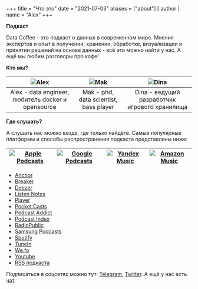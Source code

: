 +++
title = "Что это"
date = "2021-07-03"
aliases = ["about"]
[ author ]
  name = "Alex"
+++

**Подкаст**

Data Coffee - это подкаст о данных в современном мире. Мнения экспертов и опыт в получении, хранении, обработке, визуализации и принятии решений на основе данных - всё это можно найти у нас. А ещё мы любим разговоры про кофе!

**Кто мы?**

| ![Alex](/we/alex.jpg) | ![Mak](/we/mak.png) | ![Dina](/we/dina.jpg) |
|:---:|:---:|:---:|
| Alex - data engineer, любитель docker и opensource | Mak - phd, data scientist, bass player | Dina - ведущий разработчик игрового хранилища |

**Где слушать?**

А слушать нас можно везде, где только найдёте. Самые популярные платформы и способы распространения подкаста представлены ниже:

| [![Apple Podcasts](/Apple.png)](https://podcasts.apple.com/podcast/data-coffee/id1575312052) | [![Google Podcasts](/Google.png)](https://www.google.com/podcasts?feed=aHR0cHM6Ly9hbmNob3IuZm0vcy81YmRlMmM1OC9wb2RjYXN0L3Jzcw==) | [![Yandex Music](/Yandex.png)](https://music.yandex.ru/album/16320870) | [![Amazon Music](/Amazon.png)](https://music.amazon.com/podcasts/4828fab0-b658-4eff-a04a-9dc6aa19f5f6/DATA-COFFEE) |
|:---:|:---:|:---:|:---:|

* [Anchor](https://anchor.fm/data-coffee)
* [Breaker](https://www.breaker.audio/data-coffee)
* [Deezer](https://www.deezer.com/us/show/2840202)
* [Listen Notes](https://www.listennotes.com/podcasts/data-coffee-data-coffee-cLSW4jpfJV_/)
* [Player](https://player.fm/series/data-coffee)
* [Pocket Casts](https://pca.st/74nrdobm)
* [Podcast Addict](https://podcastaddict.com/podcast/3515774)
* [Podcast Index](https://podcastindex.org/podcast/4066652)
* [RadioPublic](https://radiopublic.com/data-coffee-GERkXr)
* [Samsung Podcasts]()
* [Spotify](https://open.spotify.com/show/7EnMILd9pCjVVGrKdCiKMw)
* [TuneIn](https://tunein.com/podcasts/Technology-Podcasts/Data-Coffee-p1480281/)
* [We.fo](https://we.fo/1575312052)
* [Youtube](https://www.youtube.com/channel/UCHx8QFa7NK-HmoMzYoz7Pxg)
* [RSS подкаста](https://anchor.fm/s/5bde2c58/podcast/rss)

Подписаться в соцсетях можно тут: [Telegram](https://t.me/datacoffee), [Twitter](https://twitter.com/_DataCoffee_). А ещё у нас есть [чат](https://t.me/datacoffee_chat).
